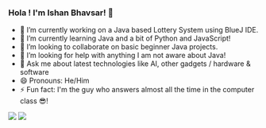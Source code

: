 ### Hola ! I'm Ishan Bhavsar! 👋

- 🔭 I’m currently working on a Java based Lottery System using BlueJ IDE.
- 🌱 I’m currently learning Java and a bit of Python and JavaScript!
- 👯 I’m looking to collaborate on basic beginner Java projects.
- 🤔 I’m looking for help with anything I am not aware about Java!
- 💬 Ask me about latest technologies like AI, other gadgets / hardware & software
- 😄 Pronouns: He/Him
- ⚡ Fun fact: I'm the guy who answers almost all the time in the computer class 😎!
<img src = "https://github-readme-stats.vercel.app/api?username=ishanbhavsar3&show_icons=true&theme=tokyonight">
<img src = "https://github-readme-stats.vercel.app/api/top-langs/?username=ishanbhavsar3&theme=tokyonight&show_icons=true">

